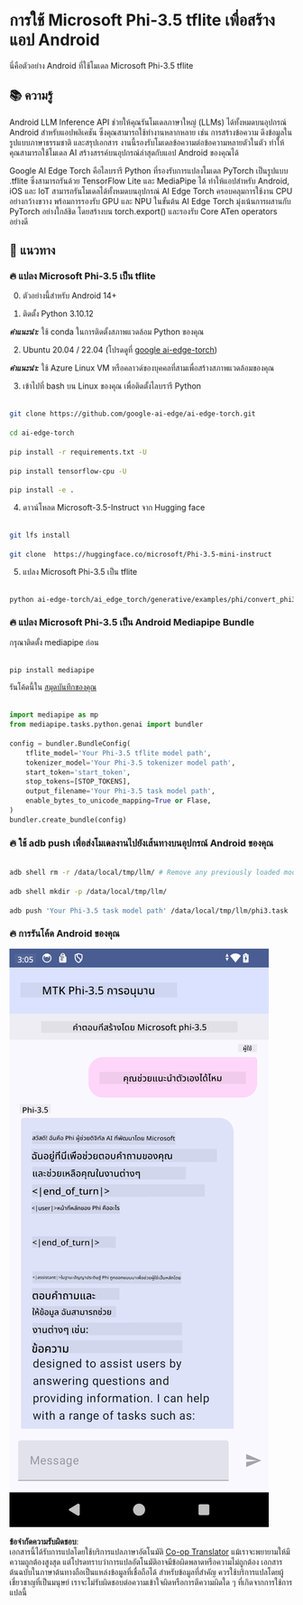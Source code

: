 <!--
CO_OP_TRANSLATOR_METADATA:
{
  "original_hash": "c4fe7f589d179be96a5577b0b8cba6aa",
  "translation_date": "2025-05-09T18:48:58+00:00",
  "source_file": "md/02.Application/01.TextAndChat/Phi3/UsingPhi35TFLiteCreateAndroidApp.md",
  "language_code": "th"
}
-->
# **การใช้ Microsoft Phi-3.5 tflite เพื่อสร้างแอป Android**

นี่คือตัวอย่าง Android ที่ใช้โมเดล Microsoft Phi-3.5 tflite

## **📚 ความรู้**

Android LLM Inference API ช่วยให้คุณรันโมเดลภาษาใหญ่ (LLMs) ได้ทั้งหมดบนอุปกรณ์ Android สำหรับแอปพลิเคชัน ซึ่งคุณสามารถใช้ทำงานหลากหลาย เช่น การสร้างข้อความ ดึงข้อมูลในรูปแบบภาษาธรรมชาติ และสรุปเอกสาร งานนี้รองรับโมเดลข้อความต่อข้อความหลายตัวในตัว ทำให้คุณสามารถใช้โมเดล AI สร้างสรรค์บนอุปกรณ์ล่าสุดกับแอป Android ของคุณได้

Google AI Edge Torch คือไลบรารี Python ที่รองรับการแปลงโมเดล PyTorch เป็นรูปแบบ .tflite ซึ่งสามารถรันด้วย TensorFlow Lite และ MediaPipe ได้ ทำให้แอปสำหรับ Android, iOS และ IoT สามารถรันโมเดลได้ทั้งหมดบนอุปกรณ์ AI Edge Torch ครอบคลุมการใช้งาน CPU อย่างกว้างขวาง พร้อมการรองรับ GPU และ NPU ในขั้นต้น AI Edge Torch มุ่งเน้นการผสานกับ PyTorch อย่างใกล้ชิด โดยสร้างบน torch.export() และรองรับ Core ATen operators อย่างดี

## **🪬 แนวทาง**

### **🔥 แปลง Microsoft Phi-3.5 เป็น tflite**

0. ตัวอย่างนี้สำหรับ Android 14+

1. ติดตั้ง Python 3.10.12

***คำแนะนำ:*** ใช้ conda ในการติดตั้งสภาพแวดล้อม Python ของคุณ

2. Ubuntu 20.04 / 22.04 (โปรดดูที่ [google ai-edge-torch](https://github.com/google-ai-edge/ai-edge-torch))

***คำแนะนำ:*** ใช้ Azure Linux VM หรือคลาวด์ของบุคคลที่สามเพื่อสร้างสภาพแวดล้อมของคุณ

3. เข้าไปที่ bash บน Linux ของคุณ เพื่อติดตั้งไลบรารี Python

```bash

git clone https://github.com/google-ai-edge/ai-edge-torch.git

cd ai-edge-torch

pip install -r requirements.txt -U 

pip install tensorflow-cpu -U

pip install -e .

```

4. ดาวน์โหลด Microsoft-3.5-Instruct จาก Hugging face

```bash

git lfs install

git clone  https://huggingface.co/microsoft/Phi-3.5-mini-instruct

```

5. แปลง Microsoft Phi-3.5 เป็น tflite

```bash

python ai-edge-torch/ai_edge_torch/generative/examples/phi/convert_phi3_to_tflite.py --checkpoint_path  Your Microsoft Phi-3.5-mini-instruct path --tflite_path Your Microsoft Phi-3.5-mini-instruct tflite path  --prefill_seq_len 1024 --kv_cache_max_len 1280 --quantize True

```

### **🔥 แปลง Microsoft Phi-3.5 เป็น Android Mediapipe Bundle**

กรุณาติดตั้ง mediapipe ก่อน

```bash

pip install mediapipe

```

รันโค้ดนี้ใน [สมุดบันทึกของคุณ](../../../../../../code/09.UpdateSamples/Aug/Android/convert/convert_phi.ipynb)

```python

import mediapipe as mp
from mediapipe.tasks.python.genai import bundler

config = bundler.BundleConfig(
    tflite_model='Your Phi-3.5 tflite model path',
    tokenizer_model='Your Phi-3.5 tokenizer model path',
    start_token='start_token',
    stop_tokens=[STOP_TOKENS],
    output_filename='Your Phi-3.5 task model path',
    enable_bytes_to_unicode_mapping=True or Flase,
)
bundler.create_bundle(config)

```

### **🔥 ใช้ adb push เพื่อส่งโมเดลงานไปยังเส้นทางบนอุปกรณ์ Android ของคุณ**

```bash

adb shell rm -r /data/local/tmp/llm/ # Remove any previously loaded models

adb shell mkdir -p /data/local/tmp/llm/

adb push 'Your Phi-3.5 task model path' /data/local/tmp/llm/phi3.task

```

### **🔥 การรันโค้ด Android ของคุณ**

![demo](../../../../../../translated_images/demo.8981711efb5a9cee5dcd835f66b3b31b94b4f3e527300e15a98a0d48863b9fbd.th.png)

**ข้อจำกัดความรับผิดชอบ**:  
เอกสารนี้ได้รับการแปลโดยใช้บริการแปลภาษาอัตโนมัติ [Co-op Translator](https://github.com/Azure/co-op-translator) แม้เราจะพยายามให้มีความถูกต้องสูงสุด แต่โปรดทราบว่าการแปลอัตโนมัติอาจมีข้อผิดพลาดหรือความไม่ถูกต้อง เอกสารต้นฉบับในภาษาต้นทางถือเป็นแหล่งข้อมูลที่เชื่อถือได้ สำหรับข้อมูลที่สำคัญ ควรใช้บริการแปลโดยผู้เชี่ยวชาญที่เป็นมนุษย์ เราจะไม่รับผิดชอบต่อความเข้าใจผิดหรือการตีความผิดใด ๆ ที่เกิดจากการใช้การแปลนี้